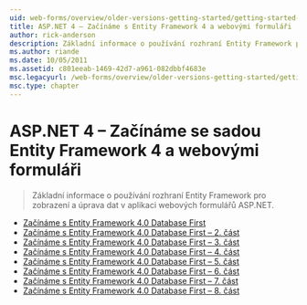 ```yaml
---
uid: web-forms/overview/older-versions-getting-started/getting-started-with-ef/index
title: ASP.NET 4 – Začínáme s Entity Framework 4 a webovými formuláři | Dokumentace Microsoftu
author: rick-anderson
description: Základní informace o používání rozhraní Entity Framework pro zobrazení a úprava dat v aplikaci webových formulářů ASP.NET.
ms.author: riande
ms.date: 10/05/2011
ms.assetid: c801eeab-1469-42d7-a961-082dbbf4683e
msc.legacyurl: /web-forms/overview/older-versions-getting-started/getting-started-with-ef
msc.type: chapter
---
```

<a name="aspnet-4---getting-started-with-entity-framework-4-and-web-forms"></a>ASP.NET 4 – Začínáme se sadou Entity Framework 4 a webovými formuláři
====================
> Základní informace o používání rozhraní Entity Framework pro zobrazení a úprava dat v aplikaci webových formulářů ASP.NET.


- [Začínáme s Entity Framework 4.0 Database First](the-entity-framework-and-aspnet-getting-started-part-1.md)
- [Začínáme s Entity Framework 4.0 Database First – 2. část](the-entity-framework-and-aspnet-getting-started-part-2.md)
- [Začínáme s Entity Framework 4.0 Database First – 3. část](the-entity-framework-and-aspnet-getting-started-part-3.md)
- [Začínáme s Entity Framework 4.0 Database First – 4. část](the-entity-framework-and-aspnet-getting-started-part-4.md)
- [Začínáme s Entity Framework 4.0 Database First – 5. část](the-entity-framework-and-aspnet-getting-started-part-5.md)
- [Začínáme s Entity Framework 4.0 Database First – 6. část](the-entity-framework-and-aspnet-getting-started-part-6.md)
- [Začínáme s Entity Framework 4.0 Database First – 7. část](the-entity-framework-and-aspnet-getting-started-part-7.md)
- [Začínáme s Entity Framework 4.0 Database First – 8. část](the-entity-framework-and-aspnet-getting-started-part-8.md)

